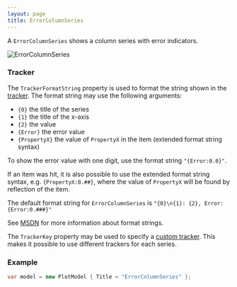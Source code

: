 ```yaml
---
layout: page
title: ErrorColumnSeries
---
```


A `ErrorColumnSeries` shows a column series with error indicators.

![ErrorColumnSeries](/public/images/documentation/series/ErrorColumnSeries.png)


### Tracker

The `TrackerFormatString` property is used to format the string shown in the [tracker](../tracker). The format string may use the following arguments:

- `{0}` the title of the series
- `{1}` the title of the x-axis
- `{2}` the value
- `{Error}` the error value
- `{PropertyX}` the value of `PropertyX` in the item (extended format string syntax)

To show the error value with one digit, use the format string `"{Error:0.0}"`.

If an item was hit, it is also possible to use the extended format string syntax, e.g. `{PropertyX:0.##}`, where the value of `PropertyX` will be found by reflection of the item.

The default format string for `ErrorColumnSeries` is `"{0}\n{1}: {2}, Error: {Error:0.###}"`

See [MSDN](http://msdn.microsoft.com/en-us/library/system.string.format(v=vs.110).aspx) for more information about format strings.

The `TrackerKey` property may be used to specify a [custom tracker](../tracker). This makes it possible to use different trackers for each series.


### Example

``` csharp
var model = new PlotModel { Title = "ErrorColumnSeries" };
```
